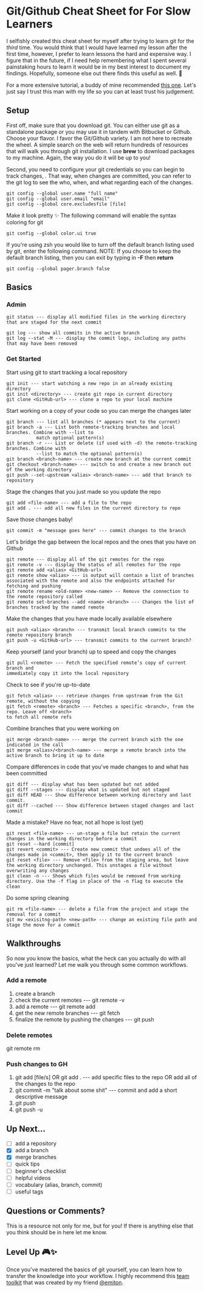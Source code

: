 # Git/Github Cheat Sheet for For Slow Learners

I selfishly created this cheat sheet for myself after trying to learn git for the _third_ time. You would think that I would have learned my lesson after the first time, however, I prefer to learn lessons the hard and expensive way. I figure that in the future, if I need help remembering what I spent several painstaking hours to learn it would be in my best interest to document my findings. Hopefully, someone else out there finds this useful as well. :metal:

For a more extensive tutorial, a buddy of mine recommended [this one](https://gitimmersion.com/index.html). Let's just say I trust this man with my life so you can at least trust his judgement.

## Setup
First off, make sure that you download git. You can either use git as a standalone package or you may use it in tandem with Bitbucket or Github. Choose your flavor. I favor the Git/Github variety. I am not here to recreate the wheel. A simple search on the web will return hundreds of resources that will walk you through git installation. I use __brew__ to download packages to my machine. Again, the way you do it will be up to you! 

Second, you need to configure your git credentials so you can begin to track changes, . That way, when changes are committed, you can refer to the git log to see the who, when, and what regarding each of the changes.
```
git config --global user.name "full name"
git config --global user.email "email"
git config --global core.excludesfile [file]
```
Make it look pretty :sparkles: The following command will enable the syntax coloring for git
```
git config --global color.ui true
```
If you're using zsh you would like to turn off the default branch listing used by git, enter the following command.
NOTE: If you choose to keep the default branch listing, then you can exit by typing in __-F__ then __return__
```
git config --global pager.branch false
```

## Basics
### Admin
```
git status --- display all modified files in the working directory that are staged for the next commit
```
```
git log --- show all commits in the active branch
git log --stat -M --- display the commit logs, including any paths that may have been removed
```

### Get Started
Start using git to start tracking a local repository
```
git init --- start watching a new repo in an already existing directory
git init <directory> --- create git repo in current directory
git clone <GitHub-url> --- clone a repo to your local machine
```
Start working on a copy of your code so you can merge the changes later
```
git branch --- list all branches (* appears next to the current)
git branch -a --- List both remote-tracking branches and local branches. Combine with --list to
           match optional pattern(s)
git branch -r --- List or delete (if used with -d) the remote-tracking branches. Combine with
           --list to match the optional pattern(s)
git branch <branch-name> --- create new branch at the current commit
git checkout <branch-name> --- switch to and create a new branch out of the working directory
git push --set-upstream <alias> <branch-name> --- add that branch to repository
```
Stage the changes that you just made so you update the repo
```
git add <file-name> --- add a file to the repo
git add . --- add all new files in the current directory to repo
```
Save those changes baby!
```
git commit -m "message goes here" --- commit changes to the branch
```
Let's bridge the gap between the local repos and the ones that you have on Github
```
git remote --- display all of the git remotes for the repo
git remote -v --- display the status of all remotes for the repo
git remote add <alias> <GitHub-url>
git remote show <alias> --- is output will contain a list of branches associated with the remote and also the endpoints attached for fetching and pushing
git remote rename <old-name> <new-name> -- Remove the connection to the remote repository called
git remote set-branches --add <name> <branch> --- Changes the list of branches tracked by the named remote
```
Make the changes that you have made locally available elsewhere
```
git push <alias> <branch> --- transmit local branch commits to the remote repository branch
git push -u <GitHub-url> --- transmit commits to the current branch?
```
Keep yourself (and your branch) up to speed and copy the changes
```
git pull <remote> --- Fetch the specified remote’s copy of current branch and
immediately copy it into the local repository
```
Check to see if you're up-to-date
```
git fetch <alias> --- retrieve changes from upstream from the Git remote, without the copying
git fetch <remote> <branch> --- Fetches a specific <branch>, from the repo. Leave off <branch>
to fetch all remote refs
```
Combine branches that you were working on
```
git merge <branch-name> --- merge the current branch with the one indicated in the call
git merge <alias>/<branch-name> --- merge a remote branch into the active branch to bring it up to date
```
Compare differences in code that you've made changes to and what has been committed
```
git diff --- display what has been updated but not added
git diff --stages --- display what is updated but not staged
git diff HEAD --- Show difference between working directory and last commit.
git diff --cached --- Show difference between staged changes and last commit
```
Made a mistake? Have no fear, not all hope is lost (yet)
```
git reset <file-name> --- un-stage a file but retain the current changes in the working directory before a commit
git reset --hard [commit]
git revert <commit> --- Create new commit that undoes all of the changes made in <commit>, then apply it to the current branch
git reset <file> --- Remove <file> from the staging area, but leave the working directory unchanged. This unstages a file without overwriting any changes
git clean -n --- Shows which files would be removed from working directory. Use the -f flag in place of the -n flag to execute the clean
```
Do some spring cleaning
```
git rm <file-name> --- delete a file from the project and stage the removal for a commit
git mv <exisitng-path> <new-path> --- change an existing file path and stage the move for a commit
```

## Walkthroughs
So now you know the basics, what the heck can you actually do with all you've just learned? Let me walk you through some common workflows.
### Add a remote
1. create a branch
2. check the current remotes --- git remote -v
3. add a remote --- git remote add <alias> <GitHub-url>
4. get the new remote branches --- git fetch <alias>
5. finalize the remote by pushing the changes --- git push <alias> <url>
  
### Delete remotes
git remote rm <alias>

### Push changes to GH
1. git add [file/s] OR git add . --- add specific files to the repo OR add all of the changes to the repo
2. git commit -m "talk about some shit" --- commit and add a short descriptive message
3. git push <alias> <branch-name>
4. git push -u <alias>
 
## Up Next...
- [ ] add a repository
- [x] add a branch
- [x] merge branches
- [ ] quick tips
- [ ] beginner's checklist
- [ ] helpful videos
- [ ] vocabulary (alias, branch, commit)
- [ ] useful tags

## Questions or Comments?
This is a resource not only for me, but for you! If there is anything else that you think should be in here let me know.

## Level Up :video_game::sparkles:
Once you've mastered the basics of git yourself, you can learn how to transfer the knowledge into your workflow. I highly recommend this [team toolkit](github-teamwork-toolkit) that was created by my friend [@emiton](https://github.com/Emiton).
